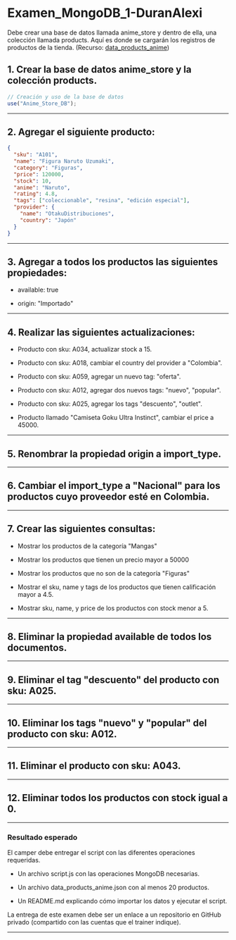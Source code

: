 # Examen_MongoDB_1-DuranAlexi

Debe crear una base de datos llamada anime_store y dentro de ella, una colección llamada products. Aquí es donde se cargarán los registros de productos de la tienda. (Recurso: [data_products_anime](https://drive.google.com/file/d/1FDpFV37htNRDTCpJj5w781oOCmKTBZX0/view))



## 1. Crear la base de datos anime_store y la colección products.

```js
// Creación y uso de la base de datos
use("Anime_Store_DB");
```

---


## 2. Agregar el siguiente producto:


```json
{
  "sku": "A101",
  "name": "Figura Naruto Uzumaki",
  "category": "Figuras",
  "price": 120000,
  "stock": 10,
  "anime": "Naruto",
  "rating": 4.8,
  "tags": ["coleccionable", "resina", "edición especial"],
  "provider": {
    "name": "OtakuDistribuciones",
    "country": "Japón"
  }
}

```
---


## 3. Agregar a todos los productos las siguientes propiedades:

- available: true

- origin: "Importado"

---

## 4. Realizar las siguientes actualizaciones:



- Producto con sku: A034, actualizar stock a 15.

- Producto con sku: A018, cambiar el country del provider a "Colombia".

- Producto con sku: A059, agregar un nuevo tag: "oferta".

- Producto con sku: A012, agregar dos nuevos tags: "nuevo", "popular".

- Producto con sku: A025, agregar los tags "descuento", "outlet".

- Producto llamado "Camiseta Goku Ultra Instinct", cambiar el price a 45000.


---


## 5. Renombrar la propiedad origin a import_type.


---


## 6. Cambiar el import_type a "Nacional" para los productos cuyo proveedor esté en Colombia.


---


## 7. Crear las siguientes consultas:



- Mostrar los productos de la categoría "Mangas"

- Mostrar los productos que tienen un precio mayor a 50000

- Mostrar los productos que no son de la categoría "Figuras"

- Mostrar el sku, name y tags de los productos que tienen calificación mayor a 4.5.


- Mostrar sku, name, y price de los productos con stock menor a 5.
---


## 8. Eliminar la propiedad available de todos los documentos.


---


## 9. Eliminar el tag "descuento" del producto con sku: A025.


---


## 10. Eliminar los tags "nuevo" y "popular" del producto con sku: A012.


---


## 11. Eliminar el producto con sku: A043.


---



## 12. Eliminar todos los productos con stock igual a 0.
---


### Resultado esperado

El camper debe entregar el script con las diferentes operaciones requeridas.

- Un archivo script.js con las operaciones MongoDB necesarias.

- Un archivo data_products_anime.json con al menos 20 productos.

- Un README.md explicando cómo importar los datos y ejecutar el script.

La entrega de este examen debe ser un enlace a un repositorio en GitHub privado (compartido con las cuentas que el trainer indique).

---